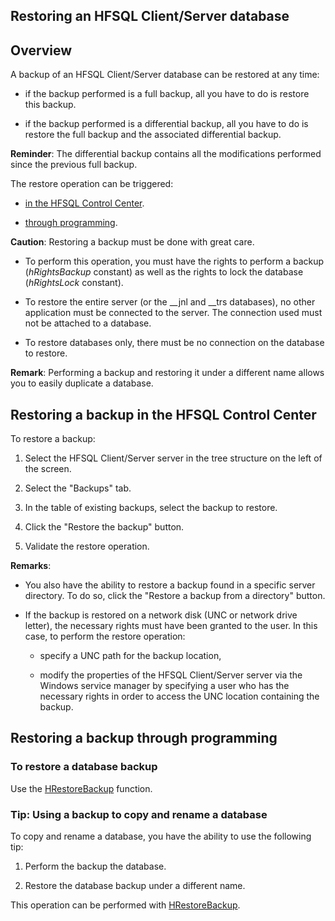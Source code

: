 
## Restoring an HFSQL Client/Server database
			



<a name="NOTE1"></a>
<a name="NOTE1_1"></a>


## Overview
<a name="overview_ELTTEXTE000133"></a>
A backup of an HFSQL Client/Server database can be restored at any time: 

- if the backup performed is a full backup, all you have to do is restore this backup. 

- if the backup performed is a differential backup, all you have to do is restore the full backup and the associated differential backup. 




**Reminder**: The differential backup contains all the modifications performed since the previous full backup. 



The restore operation can be triggered:

- [in the HFSQL Control Center](#NOTE2).

- [through programming](#NOTE3).




**Caution**: Restoring a backup must be done with great care. 

- To perform this operation, you must have the rights to perform a backup (*hRightsBackup* constant) as well as the rights to lock the database (*hRightsLock* constant).

- To restore the entire server (or the __jnl and __trs databases), no other application must be connected to the server. The connection used must not be attached to a database.

- To restore databases only, there must be no connection on the database to restore.




**Remark**: Performing a backup and restoring it under a different name allows you to easily duplicate a database. 



<a name="NOTE2"></a>
<a name="NOTE2_1"></a>


## Restoring a backup in the HFSQL Control Center
<a name="restoring_backup_the_hfsql_control_center_ELTTEXTE000163"></a>
To restore a backup: 

1. Select the HFSQL Client/Server server in the tree structure on the left of the screen.

2. Select the "Backups" tab.

3. In the table of existing backups, select the backup to restore. 

4. Click the "Restore the backup" button. 

5. Validate the restore operation. 




**Remarks**: 

- You also have the ability to restore a backup found in a specific server directory. To do so, click the "Restore a backup from a directory" button. 

- If the backup is restored on a network disk (UNC or network drive letter), the necessary rights must have been granted to the user.
	In this case, to perform the restore operation: 

	- specify a UNC path for the backup location, 

	- modify the properties of the HFSQL Client/Server server via the Windows service manager by specifying a user who has the necessary rights in order to access the UNC location containing the backup.







<a name="NOTE3"></a>
<a name="NOTE3_1"></a>


## Restoring a backup through programming
<a name="restoring_backup_through_programming_ELTTEXTE000187"></a>


### To restore a database backup
<a name="restore_database_backup_ELTPARAGRAPHE000066"></a>

Use the [HRestoreBackup](../WDLang4/1000017230.md) function.
<a name="NOTE4_3"></a>


### Tip: Using a backup to copy and rename a database
<a name="tip_using_backup_copy_and_rename_database_ELTPARAGRAPHE000076"></a>

To copy and rename a database, you have the ability to use the following tip:

1. Perform the backup the database.

2. Restore the database backup under a different name.




This operation can be performed with [HRestoreBackup](../WDLang4/1000017230.md).


